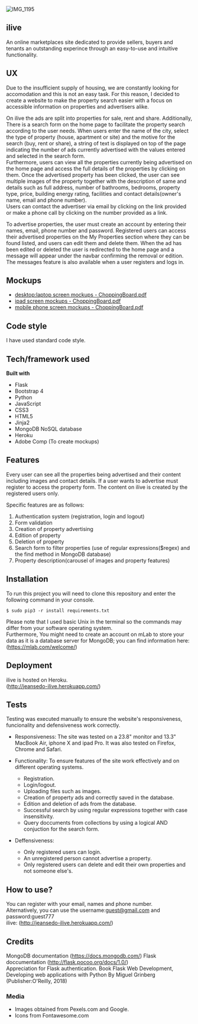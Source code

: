 ![IMG_1195](https://user-images.githubusercontent.com/43143675/54995861-b2e1c880-4fbf-11e9-854b-57db2f46ff75.jpg)
## ilive
An online marketplaces site dedicated to provide sellers, buyers and tenants an outstanding experince through an easy-to-use and intuitive functionality. 

## UX
Due to the insufficient supply of housing, we are constantly looking for accomodation and this is not an easy task. For this reason, I decided to create a website to make the property search easier with a focus on accessible information on properties and advertisers alike.  

On ilive the ads are split into properties for sale, rent and share. Additionally, There is a search form on the home page to facilitate the property search according to the user needs. When users enter the name of the city, select the type of property (house, apartment or site) and the motive for the search (buy, rent or share), 
a string of text is displayed on top of the page indicating the number of ads currently advertised with the values entered and selected in the search form.  
Furthermore, users can view all the properties currently being advertised on the home page
and access the full details of the properties by clicking on them. Once the advertised property has been clicked, the user can see multiple images of the property together with the description of same and details such as full address, number of bathrooms, bedrooms, property type, price, building energy rating, facilities and contact details(owner's name, email and phone number).  
Users can contact the advertiser via email by clicking on the link provided or make a phone call by clicking on the number provided as a link.  

To advertise properties, the user must create an account by entering their names, email, phone number and password. Registered users can access their advertised properties on the My Properties section where they can be found listed, and users can edit them and delete them.
When the ad has been edited or deleted the user is redirected to the home page and a message will appear under the navbar confirming the removal or edition. The messages feature is also available when a user registers and logs in. 

## Mockups
* [desktop:laptop screen mockups - ChoppingBoard.pdf](https://github.com/Jeanca7/choppingboard.ie/files/2911743/desktop.laptop.screen.mockups.-.ChoppingBoard.pdf)  
* [ipad screen mockups - ChoppingBoard.pdf](https://github.com/Jeanca7/choppingboard.ie/files/2911746/ipad.screen.mockups.-.ChoppingBoard.pdf)  
* [mobile phone screen mockups - ChoppingBoard.pdf](https://github.com/Jeanca7/choppingboard.ie/files/2911748/mobile.phone.screen.mockups.-.ChoppingBoard.pdf)

## Code style
I have used standard code style.

## Tech/framework used
<b>Built with</b>
* Flask
* Bootstrap 4
* Python
* JavaScript
* CSS3
* HTML5
* Jinja2
* MongoDB NoSQL database
* Heroku  
* Adobe Comp (To create mockups)  

## Features
Every user can see all the properties being advertised and their content including images and contact details. If a user wants to advertise must register to access the property form. The content on ilive is created by the registered users only.

Specific features are as follows:
1. Authentication system (registration, login and logout) 
2. Form validation
2. Creation of property advertising
3. Edition of property
4. Deletion of property
5. Search form to filter properties (use of regular expressions($regex) and the find method in MongoDB database) 
6. Property description(carousel of images and property features)

## Installation
To run this project you will need to clone this repository and enter the following command in your console.
```
$ sudo pip3 -r install requirements.txt
```
Please note that I used basic Unix in the terminal so the commands may differ from your software operating system.  
Furthermore, You might need to create an account on mLab to store your data as it is a database server for MongoDB; you can find information here: (https://mlab.com/welcome/)  
 
## Deployment
ilive is hosted on Heroku.  
(http://jeansedo-ilive.herokuapp.com/)


## Tests
Testing was executed manually to ensure the website's responsiveness, funcionality and defensiveness work correctly.   

* Responsiveness:
The site was tested on a 23.8" monitor and 13.3" MacBook Air, iphone X and ipad Pro. It was also tested on Firefox, Chrome and Safari.

* Functionality:
To ensure features of the site work effectively and on different operating systems.
    * Registration.
    * Login/logout.
    * Uploading files such as images.
    * Creation of property ads and correctly saved in the database.
    * Edition and deletion of ads from the database.
    * Successful search by using regular expressions together with case insensitivity.
    * Query doccuments from collections by using a logical AND conjuction for the search form. 

* Deffensiveness:
    * Only registered users can login.
    * An unregistered person cannot advertise a property.
    * Only registered users can delete and edit their own properties and not someone else's.

## How to use?
You can register with your email, names and phone number.  
Alternatively, you can use the username:guest@gmail.com and password:guest777  
ilive: (http://jeansedo-ilive.herokuapp.com/)

## Credits
 MongoDB documentation (https://docs.mongodb.com/)
 Flask doccumentation (http://flask.pocoo.org/docs/1.0/)  
 Appreciation for Flask authentication. Book Flask Web Development, Developing web applications with Python By Miguel Grinberg (Publisher:O'Reilly, 2018)
 
### Media
* Images obtained from Pexels.com and Google.
* Icons from Fontawesome.com
    

